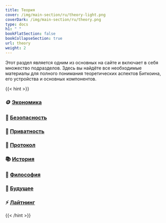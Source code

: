 ```yaml
---
title: Теория
cover: /img/main-section/ru/theory-light.png
coverDark: /img/main-section/ru/theory.png
type: docs
h1: " "
bookFlatSection: false
bookCollapseSection: true
url: theory
weight: 2
---
```


Этот раздел является одним из основных на сайте и включает в себя множество подразделов. Здесь вы найдёте все необходимые материалы для полного понимания теоретических аспектов Биткоина, его устройства и основных компонентов.

{{< hint >}}
### 🪙 [Экономика](/economics/)

### 🔐 [Безопасность](/security/)

### 🥷 [Приватность](/privacy/)

### 💊 [Протокол](/protocol/)

### 📚 [История](/history/)

### 🧠 [Философия](/philosophy/)

### 🔮 [Будущее](/future/)

### ⚡️ [Лайтнинг](/lightning/)
{{< /hint >}}
